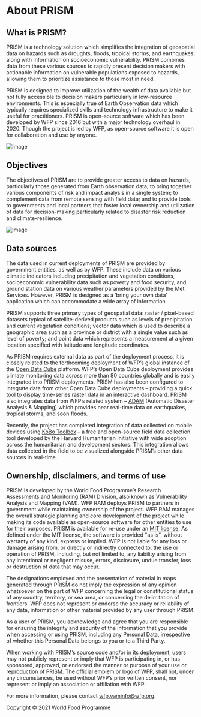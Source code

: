 # About PRISM

## What is PRISM?

PRISM is a technology solution which simplifies the integration of geospatial data on hazards such as droughts, floods, tropical storms, and earthquakes, along with information on socioeconomic vulnerability. PRISM combines data from these various sources to rapidly present decision makers with actionable information on vulnerable populations exposed to hazards, allowing them to prioritize assistance to those most in need.

PRISM is designed to improve utilization of the wealth of data available but not fully accessible to decision makers particularly in low-resource environments. This is especially true of Earth Observation data which typically requires specialized skills and technology infrastructure to make it useful for practitioners. PRISM is open-source software which has been developed by WFP since 2016 but with a major technology overhaul in 2020. Though the project is led by WFP, as open-source software it is open for collaboration and use by anyone. 

![image](https://user-images.githubusercontent.com/3343536/141384994-383b4553-d434-418e-b45e-8385cab06ca1.png)


## Objectives

The objectives of PRISM are to provide greater access to data on hazards, particularly those generated from Earth observation data; to bring together various components of risk and impact analysis in a single system; to complement data from remote sensing with field data; and to provide tools to governments and local partners that foster local ownership and utilization of data for decision-making particularly related to disaster risk reduction and climate-resilience.

![image](https://user-images.githubusercontent.com/3343536/141389399-78b9aafe-cad1-4e0a-bcc8-22ab0af4db72.png)


## Data sources
The data used in current deployments of PRISM are provided by government entities, as well as by WFP. These include data on various climatic indicators including precipitation and vegetation conditions, socioeconomic vulnerability data such as poverty and food security, and ground station data on various weather parameters provided by the Met Services. However, PRISM is designed as a ‘bring your own data’ application which can accommodate a wide array of information. 

PRISM supports three primary types of geospatial data: raster / pixel-based datasets typical of satellite-derived products such as levels of precipitation and current vegetation conditions; vector data which is used to describe a geographic area such as a province or district with a single value such as level of poverty; and point data which represents a measurement at a given location specified with latitude and longitude coordinates.  

As PRISM requires external data as part of the deployment process, it is closely related to the forthcoming deployment of WFP’s global instance of the <a href="https://www.opendatacube.org/">Open Data Cube</a> platform. WFP’s Open Data Cube deployment provides climate monitoring data across more than 80 countries globally and is easily integrated into PRISM deployments. PRISM has also been configured to integrate data from other Open Data Cube deployments – providing a quick tool to display time-series raster data in an interactive dashboard. PRISM also integrates data from WFP’s related system – <a href="https://www.opendatacube.org/">ADAM</a> (Automatic Disaster Analysis & Mapping) which provides near real-time data on earthquakes, tropical storms, and soon floods.

Recently, the project has completed integration of data collected on mobile devices using <a href="https://www.kobotoolbox.org/">KoBo Toolbox</a> – a free and open-source field data collection tool developed by the Harvard Humanitarian Initiative with wide adoption across the humanitarian and development sectors. This integration allows data collected in the field to be visualized alongside PRISM’s other data sources in real-time. 

## Ownership, disclaimers, and terms of use

PRISM is developed by the World Food Programme’s Research Assessments and Monitoring (RAM) Division, also known as Vulnerability Analysis and Mapping (VAM). WFP RAM deploys PRISM to partners in government while maintaining ownership of the project. WFP RAM manages the overall strategic planning and core development of the project while making its code available as open-source software for other entities to use for their purposes. PRISM is available for re-use under an <a href="https://github.com/WFP-VAM/prism-frontend/blob/master/LICENSE">MIT license</a>. As defined under the MIT license, the software is provided "as is", without warranty of any kind, express or implied. WFP is not liable for any loss or damage arising from, or directly or indirectly connected to, the use or operation of PRISM, including, but not limited to, any liability arising from any intentional or negligent misuse, errors, disclosure, undue transfer, loss or destruction of data that may occur.

The designations employed and the presentation of material in maps generated through PRISM do not imply the expression of any opinion whatsoever on the part of WFP concerning the legal or constitutional status of any country, territory, or sea area, or concerning the delimitation of frontiers. WFP does not represent or endorse the accuracy or reliability of any data, information or other material provided by any user through PRISM. 

As a user of PRISM, you acknowledge and agree that you are responsible for ensuring the integrity and security of the information that you provide when accessing or using PRISM, including any Personal Data, irrespective of whether this Personal Data belongs to you or to a Third Party.

When working with PRISM’s source code and/or in its deployment, users may not publicly represent or imply that WFP is participating in, or has sponsored, approved, or endorsed the manner or purpose of your use or reproduction of PRISM. The official emblem or logo of WFP, shall not, under any circumstances, be used without WFP’s prior written consent, nor represent or imply an association or affiliation with WFP.

For more information, please contact <a href="mailto:wfp.vaminfo@wfp.org">wfp.vaminfo@wfp.org</a>.

Copyright &copy; 2021 World Food Programme
